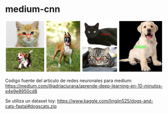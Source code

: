 # medium-cnn
![](doc/info.png)

Codigo fuente del articulo de redes neuronales para medium: https://medium.com/@adriaciurana/aprende-deep-learning-en-10-minutos-e4e9e8950cd8

Se utiliza un dataset toy:
https://www.kaggle.com/lingjin525/dogs-and-cats-fastai#dogscats.zip


